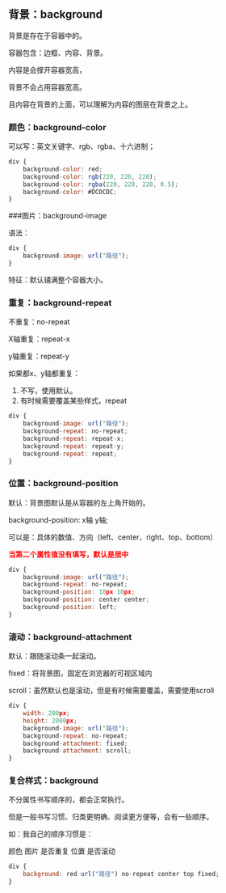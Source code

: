 ## 背景：background

背景是存在于容器中的。

容器包含：边框、内容、背景。

内容是会撑开容器宽高，

背景不会占用容器宽高。

且内容在背景的上面，可以理解为内容的图层在背景之上。



### 颜色：background-color

可以写：英文关键字、rgb、rgba、十六进制；

```javascript
div {
	background-color: red;
    background-color: rgb(220, 220, 220);
    background-color: rgba(220, 220, 220, 0.5);
    background-color: #DCDCDC;
}
```



###图片：background-image

语法：

```javascript
div {
    background-image: url("路径");
}
```

特征：默认铺满整个容器大小。



### 重复：background-repeat

不重复：no-repeat

X轴重复：repeat-x

y轴重复：repeat-y

如果都x、y轴都重复：

1. 不写，使用默认。
2. 有时候需要覆盖某些样式，repeat

```javascript
div {
    background-image: url("路径");
    background-repeat: no-repeat;
    background-repeat: repeat-x;
    background-repeat: repeat-y;
    background-repeat: repeat;
}
```



### 位置：background-position

默认：背景图默认是从容器的左上角开始的。

background-position: x轴 y轴;

可以是：具体的数值、方向（left、center、right、top、bottom）

**<span style="color: red">当第二个属性值没有填写，默认是居中</span>**

```javascript
div {
    background-image: url("路径");
    background-repeat: no-repeat;
    background-position: 10px 10px;
    background-position: center center;
    background-position: left;
}
```



### 滚动：background-attachment

默认：跟随滚动条一起滚动。

fixed：将背景图，固定在浏览器的可视区域内

scroll：虽然默认也是滚动，但是有时候需要覆盖，需要使用scroll

```javascript
div {
    width: 200px;
    height: 2000px;
    background-image: url("路径");
    background-repeat: no-repeat;
    background-attachment: fixed;
    background-attachment: scroll;
}
```



### 复合样式：background

不分属性书写顺序的，都会正常执行。

但是一般书写习惯、归类更明确、阅读更方便等，会有一些顺序。

如：我自己的顺序习惯是：

颜色 图片 是否重复 位置 是否滚动

```javascript
div {
    background: red url("路径") no-repeat center top fixed;
}
```





